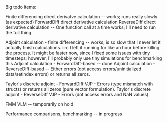 Big todo items:

Finite differencing direct derivatve calculation -- works; runs really slowly (as expected)
ForwardDiff direct derivative calculation
ReverseDiff direct derivative calculation -- One function call at a time works; I'll need to run the full thing.

Adjoint calculation - finite differencing -- works; is so slow that I never let it actually finish calculations. iirc I left it running for like an hour before killing the process. It might be faster now, since I fixed some issues with tiny timesteps; however, I'll probably only use tiny simulations for benchmarking this
Adjoint calculation - ForwardDiff-based -- done
Adjoint calculation - ReverseDiff-based -- Either errors (dot access errors/uninitialized data/setindex errors) or returns all zeros.

Taylor's discrete adjoint - ForwardDiff VJP - Errors (type mismatch with structs) or returns all zeros (pure vector formulation).
Taylor's discrete adjoint - ReverseDiff VJP - Errors (dot access errors and NaN values)

FMM
VLM -- temporarily on hold

Performance comparisons, benchmarking -- in progress